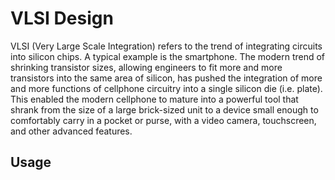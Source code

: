 # VLSI Design

VLSI (Very Large Scale Integration) refers to the trend of integrating circuits into silicon chips.
A typical example is the smartphone. The modern trend of shrinking transistor sizes, allowing engineers to 
fit more and more transistors into the same area of silicon, has pushed the integration of more and more functions 
of cellphone circuitry into a single silicon die (i.e. plate). This enabled the modern cellphone to mature into a 
powerful tool that shrank from the size of a large brick-sized unit to a device small enough to comfortably carry 
in a pocket or purse, with a video camera, touchscreen, and other advanced features.

## Usage

